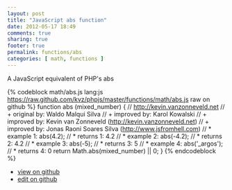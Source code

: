 ```yaml
---
layout: post
title: "JavaScript abs function"
date: 2012-05-17 18:49
comments: true
sharing: true
footer: true
permalink: functions/abs
categories: [ math, functions ]
---
```

A JavaScript equivalent of PHP's abs
<!-- more -->
{% codeblock math/abs.js lang:js https://raw.github.com/kvz/phpjs/master/functions/math/abs.js raw on github %}
function abs (mixed_number) {
    // http://kevin.vanzonneveld.net
    // +   original by: Waldo Malqui Silva
    // +   improved by: Karol Kowalski
    // +   improved by: Kevin van Zonneveld (http://kevin.vanzonneveld.net)
    // +   improved by: Jonas Raoni Soares Silva (http://www.jsfromhell.com)
    // *     example 1: abs(4.2);
    // *     returns 1: 4.2
    // *     example 2: abs(-4.2);
    // *     returns 2: 4.2
    // *     example 3: abs(-5);
    // *     returns 3: 5
    // *     example 4: abs('_argos');
    // *     returns 4: 0
    return Math.abs(mixed_number) || 0;
}
{% endcodeblock %}
<ul>
 <li><a href="https://github.com/kvz/phpjs/blob/master/functions/math/abs.js">view on github</a></li>
 <li><a href="https://github.com/kvz/phpjs/edit/master/functions/math/abs.js">edit on github</a></li>
</ul>
